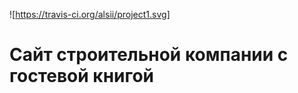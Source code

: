 ![https://travis-ci.org/alsii/project1.svg]

Сайт строительной компании с гостевой книгой
============================================
